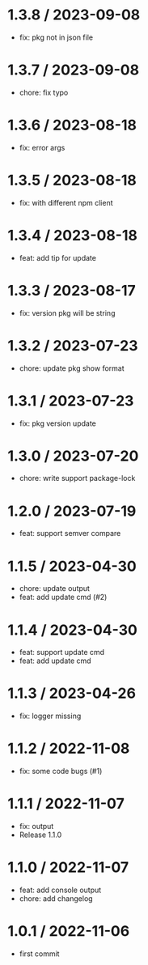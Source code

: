 
1.3.8 / 2023-09-08
==================

  * fix: pkg not in json file

1.3.7 / 2023-09-08
==================

  * chore: fix typo

1.3.6 / 2023-08-18
==================

  * fix: error args

1.3.5 / 2023-08-18
==================

  * fix: with different npm client

1.3.4 / 2023-08-18
==================

  * feat: add tip for update

1.3.3 / 2023-08-17
==================

  * fix: version pkg will be string

1.3.2 / 2023-07-23
==================

  * chore: update pkg show format

1.3.1 / 2023-07-23
==================

  * fix: pkg version update

1.3.0 / 2023-07-20
==================

  * chore: write support package-lock

1.2.0 / 2023-07-19
==================

  * feat: support semver compare

1.1.5 / 2023-04-30
==================

  * chore: update output
  * feat: add update cmd (#2)

1.1.4 / 2023-04-30
==================

  * feat: support update cmd
  * feat: add update cmd

1.1.3 / 2023-04-26
==================

  * fix: logger missing

1.1.2 / 2022-11-08
==================

  * fix: some code bugs (#1)

1.1.1 / 2022-11-07
==================

  * fix: output
  * Release 1.1.0

1.1.0 / 2022-11-07
==================

  * feat: add console output
  * chore: add changelog

1.0.1 / 2022-11-06
==================

  * first commit
